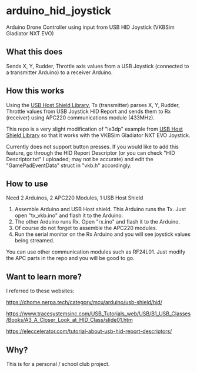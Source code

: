 # arduino_hid_joystick
Arduino Drone Controller using input from USB HID Joystick (VKBSim Gladiator NXT EVO)

## What this does
Sends X, Y, Rudder, Throttle axis values from a USB Joystick (connected to a transmitter Arduino) to a receiver Arduino. 


## How this works

Using the [USB Host Shield Library](https://github.com/felis/USB_Host_Shield_2.0),
Tx (transmitter) parses X, Y, Rudder, Throttle values from USB Joystick HID Report and sends them to Rx (receiver) using APC220 communications module (433MHz).

This repo is a very slight modification of "le3dp" example from [USB Host Shield Library](https://github.com/felis/USB_Host_Shield_2.0) so that it works with the VKBSim Gladiator NXT EVO Joystick.

Currently does not support button presses. If you would like to add this feature, go through the HID Report Descriptor (or you can check "HID Descriptor.txt" I uploaded; may not be accurate) and edit the "GamePadEventData" struct in "vkb.h" accordingly.

## How to use
Need 2 Arduinos, 2 APC220 Modules, 1 USB Host Shield

1. Assemble Arduino and USB Host shield. This Arduino runs the Tx. Just open "tx_vkb.ino" and flash it to the Arduino.
2. The other Arduino runs Rx. Open "rx.ino" and flash it to the Arduino.
3. Of course do not forget to assemble the APC220 modules.
4. Run the serial monitor on the Rx Arduino and you will see joystick values being streamed.

You can use other communication modules such as RF24L01. Just modify the APC parts in the repo and you will be good to go.

## Want to learn more?
I referred to these websites:

https://chome.nerpa.tech/category/mcu/arduino/usb-shield/hid/

https://www.tracesystemsinc.com/USB_Tutorials_web/USB/B1_USB_Classes/Books/A3_A_Closer_Look_at_HID_Class/slide01.htm

https://eleccelerator.com/tutorial-about-usb-hid-report-descriptors/

## Why?
This is for a personal / school club project.
